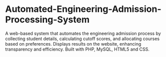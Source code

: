 # Automated-Engineering-Admission-Processing-System
A web-based system that automates the engineering admission process by collecting student details, calculating cutoff scores, and allocating courses based on preferences. Displays results on the website, enhancing transparency and efficiency. Built with PHP, MySQL, HTML5 and CSS.
